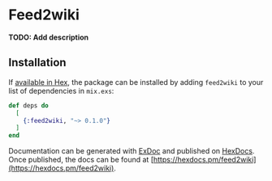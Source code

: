 # Feed2wiki

**TODO: Add description**

## Installation

If [available in Hex](https://hex.pm/docs/publish), the package can be installed
by adding `feed2wiki` to your list of dependencies in `mix.exs`:

```elixir
def deps do
  [
    {:feed2wiki, "~> 0.1.0"}
  ]
end
```

Documentation can be generated with [ExDoc](https://github.com/elixir-lang/ex_doc)
and published on [HexDocs](https://hexdocs.pm). Once published, the docs can
be found at [https://hexdocs.pm/feed2wiki](https://hexdocs.pm/feed2wiki).

